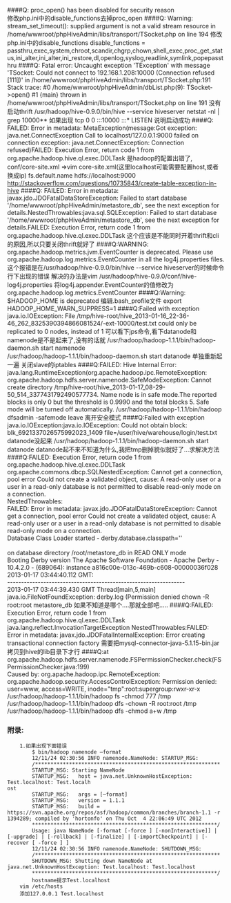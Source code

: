 ####Q: proc_open() has been disabled for security reason  
	修改php.ini中的disable_functions去掉proc_open
####Q: Warning: stream_set_timeout(): supplied argument is not a valid stream resource in /home/wwwroot/phpHiveAdmin/libs/transport/TSocket.php on line 194
	修改php.ini中的disable_functions
	disable_functions = passthru,exec,system,chroot,scandir,chgrp,chown,shell_exec,proc_get_status,ini_alter,ini_alter,ini_restore,dl,openlog,syslog,readlink,symlink,popepassthru
####Q: Fatal error: Uncaught exception 'TException' with message 'TSocket: Could not connect to 192.168.1.208:10000 (Connection refused [111])' in /home/wwwroot/phpHiveAdmin/libs/transport/TSocket.php:191 Stack trace: #0 /home/wwwroot/phpHiveAdmin/dbList.php(9): TSocket->open() #1 {main} thrown in /home/wwwroot/phpHiveAdmin/libs/transport/TSocket.php on line 191
	没有启动thrift
	/usr/hadoop/hive-0.9.0/bin/hive --service hiveserver
	netstat -nl | grep 10000**
	如果出现
	tcp        0      0 :::10000                    :::*                        LISTEN
	说明启动成功
####Q: FAILED: Error in metadata: MetaException(message:Got exception: java.net.ConnectException Call to localhost/127.0.0.1:9000 failed on connection exception: java.net.ConnectException: Connection refused)FAILED: Execution Error, return code 1 from org.apache.hadoop.hive.ql.exec.DDLTask
	是hadoop的配置出错了,
	conf/core-site.xml
	=>vim core-site.xml(这里localhost可能需要配置host,或者换成ip)
	<configuration>
		<property>
			<name>fs.default.name</name>
			<value>hdfs://localhost:9000</value>
		</property>
	</configuration>
	http://stackoverflow.com/questions/10735843/create-table-exception-in-hive
####Q: FAILED: Error in metadata: javax.jdo.JDOFatalDataStoreException: Failed to start database '/home/wwwroot/phpHiveAdmin/metastore_db', see the next exception for details.NestedThrowables:java.sql.SQLException: Failed to start database '/home/wwwroot/phpHiveAdmin/metastore_db', see the next exception for details.FAILED: Execution Error, return code 1 from org.apache.hadoop.hive.ql.exec.DDLTask
	这个应该是不能同时开着thrift和cli的原因,所以只要关闭thrift就好了
####Q:WARNING: org.apache.hadoop.metrics.jvm.EventCounter is deprecated. Please use org.apache.hadoop.log.metrics.EventCounter in all the log4j.properties files.
	这个报错是在/usr/hadoop/hive-0.9.0/bin/hive --service hiveserver的时候命令行下出现的错误
	解决的办法是vim /usr/hadoop/hive-0.9.0/conf/hive-log4j.properties
	将log4j.appender.EventCounter的值修改为org.apache.hadoop.log.metrics.EventCounter
####Q:Warning: $HADOOP_HOME is deprecated
	编辑.bash_profile文件
	export HADOOP_HOME_WARN_SUPPRESS=1
####Q:Failed with exception java.io.IOException: File /tmp/hive-root/hive_2013-01-16_22-36-46_262_8325390394866081524/-ext-10000/test.txt could only be replicated to 0 nodes, instead of 1
	可以看下jps命令,看下datanode和namenode是不是起来了,没有的话就
	/usr/hadoop/hadoop-1.1.1/bin/hadoop-daemon.sh start namenode	
	/usr/hadoop/hadoop-1.1.1/bin/hadoop-daemon.sh start datanode
	单独重新起一遍
	关闭slave的iptables
####Q:FAILED: Hive Internal Error: java.lang.RuntimeException(org.apache.hadoop.ipc.RemoteException: org.apache.hadoop.hdfs.server.namenode.SafeModeException: Cannot create directory /tmp/hive-root/hive_2013-01-17_08-29-50_514_3377431792490577734. Name node is in safe mode.The reported blocks is only 0 but the threshold is 0.9990 and the total blocks 5. Safe mode will be turned off automatically.
	/usr/hadoop/hadoop-1.1.1/bin/hadoop dfsadmin -safemode leave 离开安全模式
####Q:Failed with exception java.io.IOException:java.io.IOException: Could not obtain block: blk_6921337026575992023_1409 file=/user/hive/warehouse/login/test.txt
		datanode没起来 /usr/hadoop/hadoop-1.1.1/bin/hadoop-daemon.sh start datanode
		datanode起不来不知道为什么,我把tmp删掉貌似就好了...求解决方法
####Q:FAILED: Execution Error, return code 1 from org.apache.hadoop.hive.ql.exec.DDLTask<br>org.apache.commons.dbcp.SQLNestedException: Cannot get a connection, pool error Could not create a validated object, cause: A read-only user or a user in a read-only database is not permitted to disable read-only mode on a connection.<br>NestedThrowables:<br>FAILED: Error in metadata: javax.jdo.JDOFatalDataStoreException: Cannot get a connection, pool error Could not create a validated object, cause: A read-only user or a user in a read-only database is not permitted to disable read-only mode on a connection.<br>Database Class Loader started - derby.database.classpath=''<br><br>on database directory /root/metastore_db in READ ONLY mode<br>Booting Derby version The Apache Software Foundation - Apache Derby - 10.4.2.0 - (689064): instance a816c00e-013c-469b-c608-00000036f028<br>2013-01-17 03:44:40.112 GMT:<br>----------------------------------------------------------------<br>2013-01-17 03:44:39.430 GMT Thread[main,5,main] java.io.FileNotFoundException: derby.log (Permission denied
	chown -R root:root metastore_db
	如果不知道是哪个....那就全部吧.....
####Q:FAILED: Execution Error, return code 1 from org.apache.hadoop.hive.ql.exec.DDLTask<br>java.lang.reflect.InvocationTargetException NestedThrowables:FAILED: Error in metadata: javax.jdo.JDOFatalInternalException: Error creating transactional connection factory
	需要把mysql-connector-java-5.1.15-bin.jar拷贝到hive的lib目录下才行
####Q:at org.apache.hadoop.hdfs.server.namenode.FSPermissionChecker.check(FSPermissionChecker.java:199)<br>Caused by: org.apache.hadoop.ipc.RemoteException: org.apache.hadoop.security.AccessControlException: Permission denied: user=www, access=WRITE, inode="tmp":root:supergroup:rwxr-xr-x
	/usr/hadoop/hadoop-1.1.1/bin/hadoop fs -chmod 777  /tmp
	/usr/hadoop/hadoop-1.1.1/bin/hadoop dfs -chown -R  root:root /tmp
	/usr/hadoop/hadoop-1.1.1/bin/hadoop dfs -chmod a+w /tmp


### 附录:
		1.如果出现下面错误
			$ bin/hadoop namenode –format
			12/11/24 02:30:56 INFO namenode.NameNode: STARTUP_MSG:
			/************************************************************
			STARTUP_MSG: Starting NameNode
			STARTUP_MSG:   host = java.net.UnknownHostException: Test.localhost: Test.localh                                                      ost
			STARTUP_MSG:   args = [–format]
			STARTUP_MSG:   version = 1.1.1
			STARTUP_MSG:   build = https://svn.apache.org/repos/asf/hadoop/common/branches/branch-1.1 -r 1394289; compiled by 'hortonfo' on Thu Oct  4 22:06:49 UTC 2012
			************************************************************/
			Usage: java NameNode [-format [-force ] [-nonInteractive]] | [-upgrade] | [-rollback] | [-finalize] | [-importCheckpoint] | [-recover [ -force ] ]
			12/11/24 02:30:56 INFO namenode.NameNode: SHUTDOWN_MSG:
			/************************************************************
			SHUTDOWN_MSG: Shutting down NameNode at java.net.UnknownHostException: Test.localhost: Test.localhost
			************************************************************/
			hostname提示Test.localhost
		vim /etc/hosts
		添加127.0.0.1 Test.localhost
